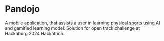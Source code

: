 # Pandojo

A mobile application, that assists a user in learning physical sports using AI and gamified learning model.
Solution for open track challenge at Hackaburg 2024 Hackathon.
